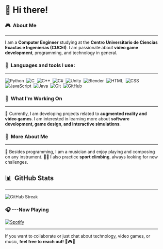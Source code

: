 # 👋 Hi there!

### 🎮 &nbsp;About Me  
---
I am a **Computer Engineer** studying at the **Centro Universitario de Ciencias Exactas e Ingenierías (CUCEI)**. I am passionate about **video game development**, programming, and technology in general.

### 📌 &nbsp;Languages and tools I use:
---
![Python](https://img.shields.io/badge/-Python-05122A?style=flat&logo=python)&nbsp;
![C](https://img.shields.io/badge/-C-05122A?style=flat&logo=C&logoColor=A8B9CC)&nbsp;
![C++](https://img.shields.io/badge/-C++-05122A?style=flat&logo=C%2B%2B&logoColor=00599C)&nbsp;
![C#](https://img.shields.io/badge/-C%23-05122A?style=flat&logo=csharp&logoColor=239120)&nbsp;
![Unity](https://img.shields.io/badge/-Unity-05122A?style=flat&logo=unity&logoColor=FFFFFF)&nbsp;
![Blender](https://img.shields.io/badge/-Blender-05122A?style=flat&logo=blender&logoColor=F5792A)&nbsp;
![HTML](https://img.shields.io/badge/-HTML-05122A?style=flat&logo=HTML5)&nbsp;
![CSS](https://img.shields.io/badge/-CSS-05122A?style=flat&logo=CSS3&logoColor=1572B6)&nbsp;
![JavaScript](https://img.shields.io/badge/-JavaScript-05122A?style=flat&logo=javascript)&nbsp;
![Java](https://img.shields.io/badge/-Java-05122A?style=flat&logo=Java&logoColor=FFA518)&nbsp;
![Git](https://img.shields.io/badge/-Git-05122A?style=flat&logo=git)&nbsp;
![GitHub](https://img.shields.io/badge/-GitHub-05122A?style=flat&logo=github)&nbsp;  

### 🎯 &nbsp;What I'm Working On  
---
🚀 Currently, I am developing projects related to **augmented reality and video games**. I am interested in learning more about **software development, game design, and interactive simulations**.  

### 🌟 &nbsp;More About Me  
---
🎸 Besides programming, I am a musician and enjoy playing and composing on any instrument. 
🧗‍♂️ I also practice **sport climbing**, always looking for new challenges.  

## 📊 &nbsp;GitHub Stats  
---
![GitHub Streak](https://github-readme-streak-stats.herokuapp.com/?user=MCarlos7&theme=dark&count_private=true&bg_color=0d1116&title_color=ce09ec&text_color=a4aacb&icon_color=007ec6)  

### 🎧 ---Now Playing  
[![Spotify](https://github-readme-remake.vercel.app/api/spotify)](https://open.spotify.com/user/tay14000-mx)  

---
If you want to collaborate or just chat about technology, video games, or music, **feel free to reach out!** 🚀🎮🎸
